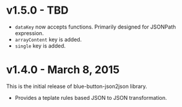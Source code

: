 # v1.5.0 - TBD

- `dataKey` now accepts functions.  Primarily designed for JSONPath expression.
- `arrayContent` key is added.
- `single` key is added.

# v1.4.0 - March 8, 2015

This is the initial release of blue-button-json2json library.

- Provides a teplate rules based JSON to JSON transformation.

